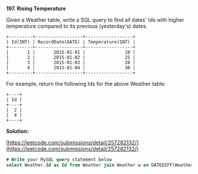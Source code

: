 **197. Rising Temperature**

Given a Weather table, write a SQL query to find all dates' Ids with higher temperature compared to its previous (yesterday's) dates.

```
+---------+------------------+------------------+
| Id(INT) | RecordDate(DATE) | Temperature(INT) |
+---------+------------------+------------------+
|       1 |       2015-01-01 |               10 |
|       2 |       2015-01-02 |               25 |
|       3 |       2015-01-03 |               20 |
|       4 |       2015-01-04 |               30 |
+---------+------------------+------------------+
```

For example, return the following Ids for the above Weather table:

```
+----+
| Id |
+----+
|  2 |
|  4 |
+----+
```


**Solution:**

[https://leetcode.com/submissions/detail/257282132/](https://leetcode.com/submissions/detail/257282132/)
```SQL
# Write your MySQL query statement below
select Weather.Id as Id from Weather join Weather w on DATEDIFF(Weather.RecordDate, w.RecordDate) = 1 and Weather.Temperature > w.Temperature;
```
